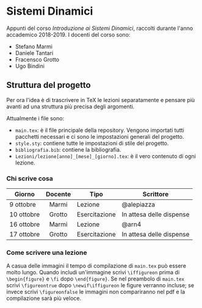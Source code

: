 # Sistemi Dinamici
Appunti del corso _Introduzione ai Sistemi Dinamici_, raccolti durante l'anno accademico 2018-2019. I docenti del corso sono:
* Stefano Marmi
* Daniele Tantari
* Fracensco Grotto
* Ugo Bindini

## Struttura del progetto
Per ora l'idea è di trascrivere in TeX le lezioni separatamente e pensare più avanti ad una struttura più precisa degli argomenti.

Attualmente i file sono:
* `main.tex`: è il file principale della repository. Vengono importati tutti pacchetti necessari e ci sono le impostazioni generali del progetto. 
* `style.sty`: contiene tutte le impostazioni di stile del progetto. 
* `bibliografia.bib`: contiene la bibliografia.
* `Lezioni/lezione[anno]_[mese]_[giorno].tex`: è il vero contenuto di ogni lezione.

### Chi scrive cosa
|**Giorno** |**Docente**|**Tipo**     |**Scrittore**            |
|-----------|:---------:|-------------| ------------------------|
| 9 ottobre |Marmi      |Lezione      | @alepiazza              |
| 10 ottobre|Grotto     |Esercitazione| In attesa delle dispense|
| 16 ottobre|Marmi      |Lezione      | @arn4                   |
| 17 ottobre|Grotto     |Esercitazione| In attesa delle dispense|


### Come scrivere una lezione
A casua delle immagini il tempo di compilazione di `main.tex` può essere molto lungo. Quando includi un'immagine scrivi `\iffigureon` prima di `\begin{figure}` e `\fi` dopo `\end{figure}`. Se nel preambolo di `main.tex` scrivi `\figureontrue` dopo `\newif\iffigureon` le figure verranno incluse; se invece scrivi `\figureonfalse` le immagini non compariranno nel pdf e la compilazione sarà più veloce.
